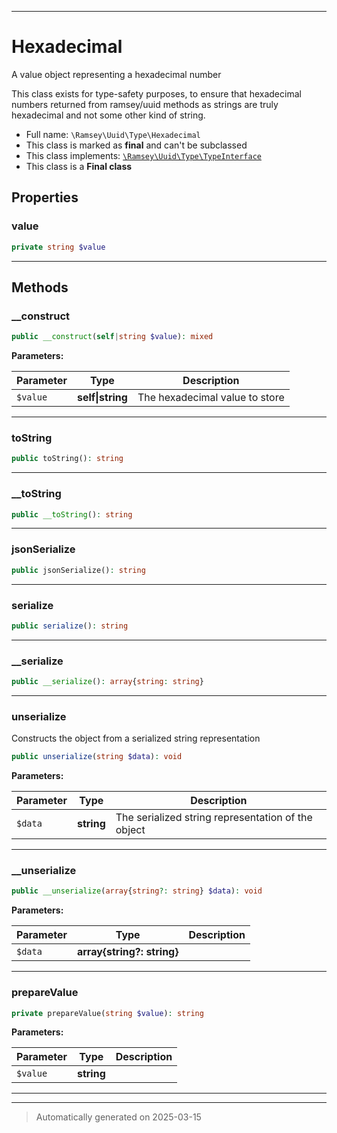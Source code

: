 ***

# Hexadecimal

A value object representing a hexadecimal number

This class exists for type-safety purposes, to ensure that hexadecimal numbers
returned from ramsey/uuid methods as strings are truly hexadecimal and not some
other kind of string.

* Full name: `\Ramsey\Uuid\Type\Hexadecimal`
* This class is marked as **final** and can't be subclassed
* This class implements:
[`\Ramsey\Uuid\Type\TypeInterface`](./TypeInterface.md)
* This class is a **Final class**



## Properties


### value



```php
private string $value
```






***

## Methods


### __construct



```php
public __construct(self|string $value): mixed
```








**Parameters:**

| Parameter | Type | Description |
|-----------|------|-------------|
| `$value` | **self&#124;string** | The hexadecimal value to store |





***

### toString



```php
public toString(): string
```












***

### __toString



```php
public __toString(): string
```












***

### jsonSerialize



```php
public jsonSerialize(): string
```












***

### serialize



```php
public serialize(): string
```












***

### __serialize



```php
public __serialize(): array{string: string}
```












***

### unserialize

Constructs the object from a serialized string representation

```php
public unserialize(string $data): void
```








**Parameters:**

| Parameter | Type | Description |
|-----------|------|-------------|
| `$data` | **string** | The serialized string representation of the object |





***

### __unserialize



```php
public __unserialize(array{string?: string} $data): void
```








**Parameters:**

| Parameter | Type | Description |
|-----------|------|-------------|
| `$data` | **array{string?: string}** |  |





***

### prepareValue



```php
private prepareValue(string $value): string
```








**Parameters:**

| Parameter | Type | Description |
|-----------|------|-------------|
| `$value` | **string** |  |





***


***
> Automatically generated on 2025-03-15
